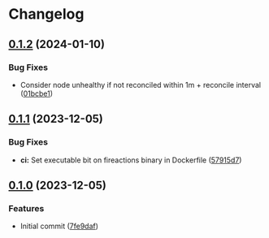# Changelog

## [0.1.2](https://github.com/hostinger/fireactions/compare/fireactions-v0.1.1...fireactions-v0.1.2) (2024-01-10)


### Bug Fixes

* Consider node unhealthy if not reconciled within 1m + reconcile interval ([01bcbe1](https://github.com/hostinger/fireactions/commit/01bcbe136417f69075d89b449fa506197310d9b1))

## [0.1.1](https://github.com/hostinger/fireactions/compare/fireactions-v0.1.0...fireactions-v0.1.1) (2023-12-05)


### Bug Fixes

* **ci:** Set executable bit on fireactions binary in Dockerfile ([57915d7](https://github.com/hostinger/fireactions/commit/57915d7b8063f73564fcbc83c6ca21e049fafa06))

## [0.1.0](https://github.com/hostinger/fireactions/compare/fireactions-v0.0.1...fireactions-v0.1.0) (2023-12-05)


### Features

* Initial commit ([7fe9daf](https://github.com/hostinger/fireactions/commit/7fe9daf36e60f01edffa455b5add4806fc18ec50))
